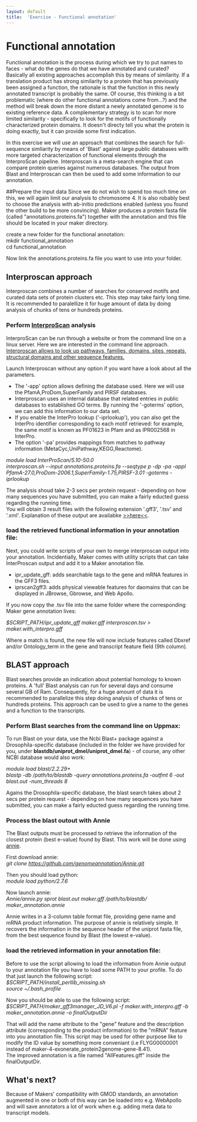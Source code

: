 ```yaml
---
layout: default
title:  'Exercise - Functional annotation'
---
```


# Functional annotation

Functional annotation is the process during which we try to put names to faces - what do the genes do that we have annotated and curated? Basically all existing approaches accomplish this by means of similarity. If a translation product has strong similarity to a protein that has previously been assigned a function, the rationale is that the function in this newly annotated transcript is probably the same. Of course, this thinking is a bit problematic (where do other functional annotations come from...?) and the method will break down the more distant a newly annotated genome is to existing reference data. A complementary strategy is to scan for more limited similarity - specifically to look for the motifs of functionally characterized protein domains. It doesn't directy tell you what the protein is doing exactly, but it can provide some first indication.

In this exercise we will use an approach that combines the search for full-sequence simliarity by means of 'Blast' against large public databases with more targeted characterization of functional elements through the InterproScan pipeline. Interproscan is a meta-search engine that can compare protein queries against numerous databases. The output from Blast and Interproscan can then be used to add some information to our annotation.

##Prepare the input data
Since we do not wish to spend too much time on this, we will again limit our analysis to chromosome 4. It is also robably best to choose the analysis with ab-initio predictions enabled (unless you found the other build to be more convincing). Maker produces a protein fasta file (called "annotations.proteins.fa") together with the annotation and this file should be located in your maker directory.

create a new folder for the functional annotation:  
mkdir functional\_annotation  
cd functional\_annotation

Now link the annotations.proteins.fa file you want to use into your folder.

## Interproscan approach
 Interproscan combines a number of searches for conserved motifs and curated data sets of protein clusters etc. This step may take fairly long time. It is recommended to paralellize it for huge amount of data by doing analysis of chunks of tens or hundreds proteins.

### Perform [InterproScan](https://code.google.com/p/interproscan/wiki/DevDocIntroduction) analysis
InterproScan can be run through a website or from the command line on a linux server. Here we are interested in the command line approach.
<u>Interproscan allows to look up pathways, families, domains, sites, repeats, structural domains and other sequence features.</u>  

Launch Interproscan without any option if you want have a look about all the parameters.

- The '-app' option allows defining the database used. Here we will use the PfamA,ProDom,SuperFamily and PIRSF databases.  
- Interproscan uses an internal database that related entries in public databases to established GO terms. By running the '-goterms' option, we can add this information to our data set.
- If you enable the InterPro lookup ('-iprlookup'), you can also get the InterPro identifier corresponding to each motif retrieved: for example, the same motif is known as PF01623 in Pfam and as IPR002568 in InterPro. 
- The option '-pa' provides mappings from matches to pathway information (MetaCyc,UniPathway,KEGG,Reactome).

*module load InterProScan/5.10-50.0*  
*interproscan.sh --input annotations.proteins.fa --seqtype p -dp -pa -appl PfamA-27.0,ProDom-2006.1,SuperFamily-1.75,PIRSF-3.01 -goterms -iprlookup*

The analysis shoud take 2-3 secs per protein request - depending on how many sequences you have submitted, you can make a fairly educted guess regarding the running time.  
You will obtain 3 result files with the following extension '.gff3', '.tsv' and '.xml'. Explanation of these output are availabke [>>here<<](https://code.google.com/p/interproscan/wiki/OutputFormats).


### load the retrieved functional information in your annotation file:
Next, you could write scripts of your own to merge interproscan output into your annotation. Incidentially, Maker comes with utility scripts that can take InterProscan output and add it to a Maker annotation file.  

- ipr\_update\_gff: adds searchable tags to the gene and mRNA features in the GFF3 files.  
- iprscan2gff3: adds physical viewable features for daomains that can be displayed in JBrowse, Gbrowse, and Web Apollo.

If you now copy the .tsv file into the same folder where the corresponding Maker gene annotation lives:

*$SCRIPT\_PATH/ipr\_update\_gff maker.gff interproscan.tsv &gt; maker.with\_interpro.gff*

Where a match is found, the new file will now include features called Dbxref and/or Ontology_term in the gene and transcript feature field (9th column).


## BLAST approach
Blast searches provide an indication about potential homology to known proteins.
A 'full' Blast analysis can run for several days and consume several GB of Ram. Consequently, for a huge amount of data it is recommended to parallelize this step doing analysis of chunks of tens or hundreds proteins. This approach can be used to give a name to the genes and a function to the transcripts.

### Perform Blast searches from the command line on Uppmax:

To run Blast on your data, use the Ncbi Blast+ package against a Drosophila-specific database (included in the folder we have provided for you, under **blastdb/uniprot_dmel/uniprot_dmel.fa**) - of course, any other NCBI database would also work:

*module load blast/2.2.29+*  
*blastp -db /path/to/blastdb -query annotations.proteins.fa -outfmt 6 -out blast.out -num_threads 8*

Agains the Drosophila-specific database, the blast search takes about 2 secs per protein request - depending on how many sequences you have submitted, you can make a fairly educted guess regarding the running time.

### Process the blast outout with Annie
The Blast outputs must be processed to retrieve the information of the closest protein (best e-value) found by Blast. This work will be done using [annie](http://genomeannotation.github.io/Annie/).  

First download annie:  
*git clone https://github.com/genomeannotation/Annie.git*  

Then you should load python:  
*module load python/2.7.6*  

Now launch annie:  
*Annie/annie.py sprot blast.out maker.gff /path/to/blastdb/ maker_annotation.annie*  

Annie writes in a 3-column table format file, providing gene name and mRNA product information. The purpose of annie is relatively simple. It recovers the information in the sequence header of the uniprot fasta file, from the best sequence found by Blast (the lowest e-value).

### load the retrieved information in your annotation file:  

Before to use the script allowing to load the information from Annie output to your annotation file you have to load some PATH to your profile. To do that just launch the following script:  
*$SCRIPT\_PATH/install\_perllib\_missing.sh*  
*source ~/.bash_profile*  

Now you should be able to use the following script:  
*$SCRIPT\_PATH/maker\_gff3manager\_JD\_V6.pl -f maker.with\_interpro.gff -b maker_annotation.annie -o finalOutputDir*  

That will add the name attribute to the "gene" feature and the description attribute (corresponding to the product information) to the "mRNA" feature into you annotation file. This script may be used for other purpose like to modify the ID value by something more conveniant (i.e FLYG00000001 instead of maker-4-exonerate_protein2genome-gene-8.41).  
The improved annotation is a file named "AllFeatures.gff" inside the finalOutputDir.



## What's next?

Because of Makers' compatibility with GMOD standards, an annotation augmented in one or both of this way can be loaded into e.g. WebApollo and will save annotators a lot of work when e.g. adding meta data to transcript models.

